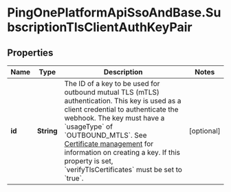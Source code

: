# PingOnePlatformApiSsoAndBase.SubscriptionTlsClientAuthKeyPair

## Properties

Name | Type | Description | Notes
------------ | ------------- | ------------- | -------------
**id** | **String** | The ID of a key to be used for outbound mutual TLS (mTLS) authentication. This key is used as a client credential to authenticate the webhook. The key must have a &#x60;usageType&#x60; of &#x60;OUTBOUND_MTLS&#x60;. See [Certificate management](https://apidocs.pingidentity.com/pingone/platform/v1/api/#certificate-management) for information on creating a key. If this property is set, &#x60;verifyTlsCertificates&#x60; must be set to &#x60;true&#x60;. | [optional] 


